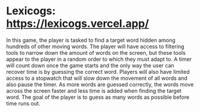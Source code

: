 # Lexicogs: https://lexicogs.vercel.app/
In this game, the player is tasked to find a target word hidden among hundreds of other moving words. The player will have access to filtering tools to narrow down the amount of words on the screen, but these tools appear to the player in a random order to which they must adapt to. A timer will count down once the game starts and the only way the user can recover time is by guessing the correct word. Players will also have limited access to a stopwatch that will slow down the movement of all words and also pause the timer. As more words are guessed correctly, the words move across the screen faster and less time is added when finding the target word. The goal of the player is to guess as many words as possible before time runs out.
